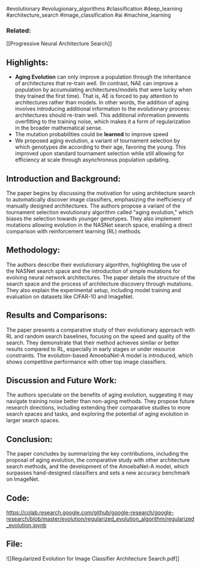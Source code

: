 #evolutionary #evolugionary_algorithms #classification #deep_learning #architecture_search #image_classification #ai #machine_learning

### Related:
[[Progressive Neural Architecture Search]]

## Highlights:
- **Aging Evolution** can only improve a population through the inheritance of architectures that re-train well. (In contrast, NAE can improve a population by accumulating architectures/models that were lucky when they trained the first time). That is, AE is forced to pay attention to architectures rather than models. In other words, the addition of aging involves introducing additional information to the evolutionary process: architectures should re-train well. This additional information prevents overfitting to the training noise, which makes it a form of regularization in the broader mathematical sense.
- The mutation probabilities could be **learned** to improve speed
- We proposed aging evolution, a variant of tournament selection by which genotypes die according to their age, favoring the young. This improved upon standard tournament selection while still allowing for efficiency at scale through asynchronous population updating.
## Introduction and Background:
The paper begins by discussing the motivation for using architecture search to automatically discover image classifiers, emphasizing the inefficiency of manually designed architectures. The authors propose a variant of the tournament selection evolutionary algorithm called "aging evolution," which biases the selection towards younger genotypes. They also implement mutations allowing evolution in the NASNet search space, enabling a direct comparison with reinforcement learning (RL) methods.

## Methodology:
The authors describe their evolutionary algorithm, highlighting the use of the NASNet search space and the introduction of simple mutations for evolving neural network architectures. The paper details the structure of the search space and the process of architecture discovery through mutations. They also explain the experimental setup, including model training and evaluation on datasets like CIFAR-10 and ImageNet.

## **Results and Comparisons**:
The paper presents a comparative study of their evolutionary approach with RL and random search baselines, focusing on the speed and quality of the search. They demonstrate that their method achieves similar or better results compared to RL, especially in early stages or under resource constraints. The evolution-based AmoebaNet-A model is introduced, which shows competitive performance with other top image classifiers.

## Discussion and Future Work:
The authors speculate on the benefits of aging evolution, suggesting it may navigate training noise better than non-aging methods. They propose future research directions, including extending their comparative studies to more search spaces and tasks, and exploring the potential of aging evolution in larger search spaces.

## Conclusion:
The paper concludes by summarizing the key contributions, including the proposal of aging evolution, the comparative study with other architecture search methods, and the development of the AmoebaNet-A model, which surpasses hand-designed classifiers and sets a new accuracy benchmark on ImageNet.

## Code:
https://colab.research.google.com/github/google-research/google-research/blob/master/evolution/regularized_evolution_algorithm/regularized_evolution.ipynb

## File:
![[Regularized Evolution for Image Classifier Architecture Search.pdf]]